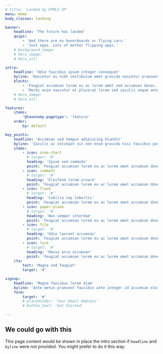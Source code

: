 ```yaml
---
# title: 'Landed by HTML5 UP'
menu: Home
body_classes: landing

banner:
    headline: 'The future has landed'
    quips:
        - 'And there are no hoverboards or flying cars.'
        - 'Just apps. Lots of mother flipping apps.'
    # background_image:
    # hero_image:
    # hero_alt:

intro:
    headline: 'Odio faucibus ipsum integer consequat'
    byline: 'Nascetur eu nibh vestibulum amet gravida nascetur praesent'
    blocks:
        - 'Feugiat accumsan lorem eu ac lorem amet sed accumsan donec. Blandit orci porttitor semper. Arcu phasellus tortor enim mi nisi praesent dolor adipiscing. Integer mi sed nascetur cep aliquet augue varius tempus lobortis porttitor accumsan consequat adipiscing lorem dolor.'
        - 'Morbi enim nascetur et placerat lorem sed iaculis neque ante adipiscing adipiscing metus massa. Blandit orci porttitor semper. Arcu phasellus tortor enim mi mi nisi praesent adipiscing. Integer mi sed nascetur cep aliquet augue varius tempus. Feugiat lorem ipsum dolor nullam.'
    # hero_image:
    # hero_alt:

features:
    items:
        '@taxonomy.pagetype': 'feature'
    order:
        by: default

key_points:
    headline: 'Accumsan sed tempus adipiscing blandit'
    byline: 'Iaculis ac volutpat vis non enim gravida nisi faucibus posuere arcu consequat'
    items:
        - icon: area-chart
          # target: '#'
          heading: 'Ipsum sed commodo'
          point: 'Feugiat accumsan lorem eu ac lorem amet accumsan donec. Blandit orci porttitor.'
        - icon: comment
          # target: '#'
          heading: 'Eleifend lorem ornare'
          point: 'Feugiat accumsan lorem eu ac lorem amet accumsan donec. Blandit orci porttitor.'
        - icon: flask
          # target: '#'
          heading: 'Cubilia cep lobortis'
          point: 'Feugiat accumsan lorem eu ac lorem amet accumsan donec. Blandit orci porttitor.'
        - icon: paper-plane
          # target: '#'
          heading: 'Non semper interdum'
          point: 'Feugiat accumsan lorem eu ac lorem amet accumsan donec. Blandit orci porttitor.'
        - icon: file
          # target: '#'
          heading: 'Odio laoreet accumsan'
          point: 'Feugiat accumsan lorem eu ac lorem amet accumsan donec. Blandit orci porttitor.'
        - icon: lock
          # target: '#'
          heading: 'Massa arcu accumsan'
          point: 'Feugiat accumsan lorem eu ac lorem amet accumsan donec. Blandit orci porttitor.'
    cta:
        text: 'Magna sed feugiat'
        target: '#'

signup:
    headline: 'Magna faucibus lorem diam'
    byline: 'Ante metus praesent faucibus ante integer id accumsan eleifend'
    form:
        target: '#'
        # placeholder: 'Your Email Address'
        # button_text: 'Get Started'

---
```


## We could go with this

This page content would be shown in place the intro section if `headline` and `byline` were not provided. You might prefer to do it this way.